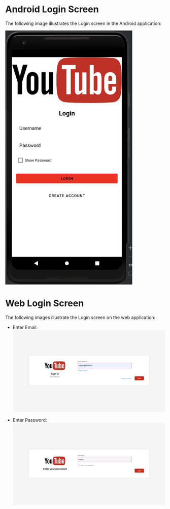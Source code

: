 # Android Login Screen

The following image illustrates the Login screen in the Android application:

<img src="../images/loginAndroid.png" alt="Login in Android" width="400"/>

# Web Login Screen

The following images illustrate the Login screen on the web application:

- Enter Email:
  ![Login - Enter Email](../images/signInWebEmail.png)

- Enter Password:
  ![Login - Enter Password](../images/signInWebPassword.png)
